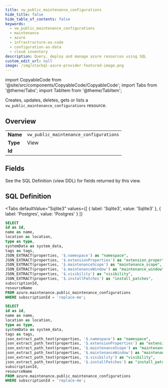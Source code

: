 ```yaml
--- 
title: vw_public_maintenance_configurations
hide_title: false
hide_table_of_contents: false
keywords:
  - vw_public_maintenance_configurations
  - maintenance
  - azure
  - infrastructure-as-code
  - configuration-as-data
  - cloud inventory
description: Query, deploy and manage azure resources using SQL
custom_edit_url: null
image: /img/stackql-azure-provider-featured-image.png
---
```


import CopyableCode from '@site/src/components/CopyableCode/CopyableCode';
import Tabs from '@theme/Tabs';
import TabItem from '@theme/TabItem';

Creates, updates, deletes, gets or lists a <code>vw_public_maintenance_configurations</code> resource.

## Overview
<table><tbody>
<tr><td><b>Name</b></td><td><code>vw_public_maintenance_configurations</code></td></tr>
<tr><td><b>Type</b></td><td>View</td></tr>
<tr><td><b>Id</b></td><td><CopyableCode code="azure.maintenance.vw_public_maintenance_configurations" /></td></tr>
</tbody></table>

## Fields

See the SQL Definition (view DDL) for fields returned by this view.

## SQL Definition

<Tabs
defaultValue="Sqlite3"
values={[
{ label: 'Sqlite3', value: 'Sqlite3' },
{ label: 'Postgres', value: 'Postgres' }
]}
>
<TabItem value="Sqlite3">

```sql
SELECT
id as id,
name as name,
location as location,
type as type,
systemData as system_data,
tags as tags,
JSON_EXTRACT(properties, '$.namespace') as "namespace",
JSON_EXTRACT(properties, '$.extensionProperties') as "extension_properties",
JSON_EXTRACT(properties, '$.maintenanceScope') as "maintenance_scope",
JSON_EXTRACT(properties, '$.maintenanceWindow') as "maintenance_window",
JSON_EXTRACT(properties, '$.visibility') as "visibility",
JSON_EXTRACT(properties, '$.installPatches') as "install_patches",
subscriptionId,
resourceName
FROM azure.maintenance.public_maintenance_configurations
WHERE subscriptionId = 'replace-me';
```

</TabItem>
<TabItem value="Postgres">

```sql
SELECT
id as id,
name as name,
location as location,
type as type,
systemData as system_data,
tags as tags,
json_extract_path_text(properties, '$.namespace') as "namespace",
json_extract_path_text(properties, '$.extensionProperties') as "extension_properties",
json_extract_path_text(properties, '$.maintenanceScope') as "maintenance_scope",
json_extract_path_text(properties, '$.maintenanceWindow') as "maintenance_window",
json_extract_path_text(properties, '$.visibility') as "visibility",
json_extract_path_text(properties, '$.installPatches') as "install_patches",
subscriptionId,
resourceName
FROM azure.maintenance.public_maintenance_configurations
WHERE subscriptionId = 'replace-me';
```

</TabItem>
</Tabs>
